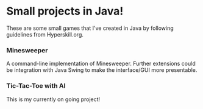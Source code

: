 # Small projects in Java!
These are some small games that I've created in Java by following guidelines 
from Hyperskill.org.

### Minesweeper
A command-line implementation of Minesweeper. Further extensions could be integration
with Java Swing to make the interface/GUI more presentable.

### Tic-Tac-Toe with AI
This is my currently on going project!
